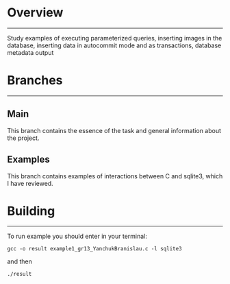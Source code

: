 # Overview #
---
Study examples of executing parameterized queries, inserting images in the database, 
inserting data in autocommit mode and as transactions, database metadata output


# Branches #
---
## Main ##
This branch contains the essence of the task and general information about the project.

## Examples ##
This branch contains examples of interactions between C and sqlite3, which I have reviewed.

# Building #
---
To run example you should enter in your terminal:

```
gcc -o result example1_gr13_YanchukBranislau.c -l sqlite3
```
and then

```
./result
```
